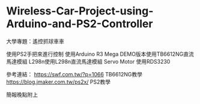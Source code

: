 # Wireless-Car-Project-using-Arduino-and-PS2-Controller

大學專題：遙控抓球車車

使用PS2手把來進行控制
使用Arduino R3 Mega
DEMO版本使用TB6612NG直流馬達模組
L298n使用L298n直流馬達模組
Servo Motor 使用RDS3230

參考連結：
https://swf.com.tw/?p=1066   TB6612NG教學
https://blog.jmaker.com.tw/ps2x/    PS2教學

簡報晚點附上
